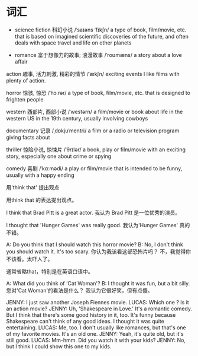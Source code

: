 # 词汇

* science fiction 科幻小说 /ˈsaɪəns ˈfɪkʃn/
a type of book, film/movie, etc. that is based on imagined scientific discoveries of the future, and often deals with space travel and life on other planets

* romance 富于想像力的故事; 浪漫故事
/ˈroʊmæns/ a story about a love affair

action 趣事, 活力刺激, 精彩的情节 /ˈækʃn/
exciting events I like films with plenty of action.

horror 惊骇, 惊恐 /ˈhɔːrər/
a type of book, film/movie, etc. that is designed to frighten people

western 西部片, 西部小说 /ˈwestərn/
a film/movie or book about life in the western US in the 19th century, usually involving cowboys

documentary 记录 /ˌdɒkjuˈmentri/
a film or a radio or television program giving facts about

thriller 惊险小说, 惊悚片 /ˈθrɪlər/
a book, play or film/movie with an exciting story, especially one about crime or spying

comedy 喜剧 /ˈkɑːmədi/
a play or film/movie that is intended to be funny, usually with a happy ending



用'think that' 提出观点
 
用think that 的表达提出观点。
 

I think that Brad Pitt is a great actor.	我认为 Brad Pitt 是一位优秀的演员。

I thought that 'Hunger Games' was really good.	我认为'Hunger Games' 真的不错。

A: Do you think that I should watch this horror movie?
B: No, I don't think you should watch it. It's too scary.	你认为我该看这部恐怖片吗？
不，我觉得你不该看。太吓人了。
 
通常省略that，特别是在英语口语中。
 
A: What did you think of 'Cat Woman'?
B: I thought it was fun, but a bit silly.	您对'Cat Woman'的看法是什么？
我认为它很好笑，但有点傻。


JENNY: I just saw another Joseph Fiennes movie.
LUCAS: Which one  ? Is it an action  movie?
JENNY: Uh, 'Shakespeare in Love.' It's a romantic comedy. But I think that  there's some good history in it, too. It's funny because Shakespeare can't think of any good ideas. I thought  it was quite entertaining.
LUCAS: Me, too. I don't usually like  romances, but that's one of my favorite movies. It's an old one.
JENNY: Yeah, it's quite old, but it's still good.
LUCAS: Mm-hmm. Did you watch it with your kids?
JENNY: No, but I think I could  show this one to my kids.
